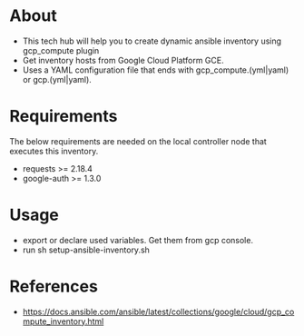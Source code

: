 # About
- This tech hub will help you to create dynamic ansible inventory using gcp_compute plugin
- Get inventory hosts from Google Cloud Platform GCE.
- Uses a YAML configuration file that ends with gcp_compute.(yml|yaml) or gcp.(yml|yaml).

# Requirements
The below requirements are needed on the local controller node that executes this inventory. </br>
- requests >= 2.18.4
- google-auth >= 1.3.0

# Usage
- export or declare used variables. Get them from gcp console.
- run sh setup-ansible-inventory.sh

# References
- https://docs.ansible.com/ansible/latest/collections/google/cloud/gcp_compute_inventory.html
